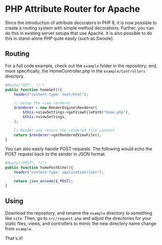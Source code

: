 # PHP Attribute Router for Apache
Since the introduction of attribute decorators in PHP 8, it is now possible to create a routing system with simple method decorations. Further, you can do this in existing server setups that use Apache. It is also possible to do this in stand-alone PHP quite easily (such as Swoole).

## Routing

For a full code example, check out the `example` folder in the repository; and, more specifically, the HomeController.php in the `example/Controllers` directory.

```php
#Route("GET", "/")
public function homeGet(){
	header("content-type: text/html");

	// Setup the view renderer
	$renderer = new RenderEngine\Renderer(
		$this->viewSettings->getViewFilePath("home.php"),
		$this->viewSettings,
	);

	// Render and return the rendered file content
	return $renderer->getRenderedViewFile();
}
```

You can also easily handle POST requests. The following would echo the POST request back to the sender in JSON format.

```php
#Route("POST", "/")
public function homePostEcho(){
	header("content-type: application/json");

	return json_encode($_POST);
}
```

## Using

Download the repository, and rename the `example` directory to something like `site`. Then, go to `src/request.php` and adjust the directories for your static files, views, and controllers to mimic the new directory name change from `example`.

That's it!
